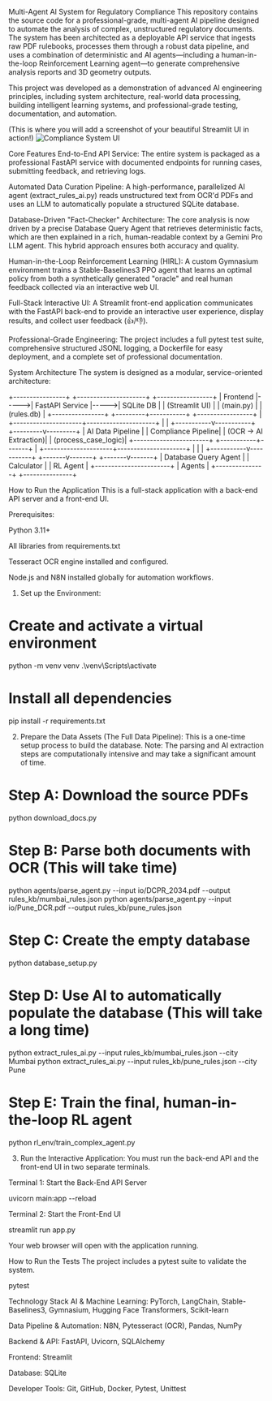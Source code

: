 Multi-Agent AI System for Regulatory Compliance
This repository contains the source code for a professional-grade, multi-agent AI pipeline designed to automate the analysis of complex, unstructured regulatory documents. The system has been architected as a deployable API service that ingests raw PDF rulebooks, processes them through a robust data pipeline, and uses a combination of deterministic and AI agents—including a human-in-the-loop Reinforcement Learning agent—to generate comprehensive analysis reports and 3D geometry outputs.

This project was developed as a demonstration of advanced AI engineering principles, including system architecture, real-world data processing, building intelligent learning systems, and professional-grade testing, documentation, and automation.

(This is where you will add a screenshot of your beautiful Streamlit UI in action!)
![Compliance System UI](path/to/your/screenshot.png)

Core Features
End-to-End API Service: The entire system is packaged as a professional FastAPI service with documented endpoints for running cases, submitting feedback, and retrieving logs.

Automated Data Curation Pipeline: A high-performance, parallelized AI agent (extract_rules_ai.py) reads unstructured text from OCR'd PDFs and uses an LLM to automatically populate a structured SQLite database.

Database-Driven "Fact-Checker" Architecture: The core analysis is now driven by a precise Database Query Agent that retrieves deterministic facts, which are then explained in a rich, human-readable context by a Gemini Pro LLM agent. This hybrid approach ensures both accuracy and quality.

Human-in-the-Loop Reinforcement Learning (HIRL): A custom Gymnasium environment trains a Stable-Baselines3 PPO agent that learns an optimal policy from both a synthetically generated "oracle" and real human feedback collected via an interactive web UI.

Full-Stack Interactive UI: A Streamlit front-end application communicates with the FastAPI back-end to provide an interactive user experience, display results, and collect user feedback (👍/👎).

Professional-Grade Engineering: The project includes a full pytest test suite, comprehensive structured JSONL logging, a Dockerfile for easy deployment, and a complete set of professional documentation.

System Architecture
The system is designed as a modular, service-oriented architecture:

+----------------+      +---------------------+      +-----------------+
|   Frontend     |----->|   FastAPI Service   |----->|   SQLite DB     |
| (Streamlit UI) |      |      (main.py)      |      |   (rules.db)    |
+----------------+      +---------+-----------+      +-----------------+
                                  |
            +---------------------+---------------------+
            |                                           |
+-----------v-----------+                     +---------v---------+
|    AI Data Pipeline   |                     |  Compliance Pipeline|
| (OCR -> AI Extraction)|                     |  (process_case_logic)|
+-----------------------+                     +-----------+-------+
                                                          |
            +---------------------+---------------------+
            |                     |                     |
+-----------v-----------+ +-------v-------+     +-------v-------+
| Database Query Agent  | | Calculator    |     |    RL Agent     |
+-----------------------+ | Agents        |     +---------------+
                          +---------------+

How to Run the Application
This is a full-stack application with a back-end API server and a front-end UI.

Prerequisites:

Python 3.11+

All libraries from requirements.txt

Tesseract OCR engine installed and configured.

Node.js and N8N installed globally for automation workflows.

1. Set up the Environment:

# Create and activate a virtual environment
python -m venv venv
.\venv\Scripts\activate

# Install all dependencies
pip install -r requirements.txt

2. Prepare the Data Assets (The Full Data Pipeline):
This is a one-time setup process to build the database. Note: The parsing and AI extraction steps are computationally intensive and may take a significant amount of time.

# Step A: Download the source PDFs
python download_docs.py

# Step B: Parse both documents with OCR (This will take time)
python agents/parse_agent.py --input io/DCPR_2034.pdf --output rules_kb/mumbai_rules.json
python agents/parse_agent.py --input io/Pune_DCR.pdf --output rules_kb/pune_rules.json

# Step C: Create the empty database
python database_setup.py

# Step D: Use AI to automatically populate the database (This will take a long time)
python extract_rules_ai.py --input rules_kb/mumbai_rules.json --city Mumbai
python extract_rules_ai.py --input rules_kb/pune_rules.json --city Pune

# Step E: Train the final, human-in-the-loop RL agent
python rl_env/train_complex_agent.py

3. Run the Interactive Application:
You must run the back-end API and the front-end UI in two separate terminals.

Terminal 1: Start the Back-End API Server

uvicorn main:app --reload

Terminal 2: Start the Front-End UI

streamlit run app.py

Your web browser will open with the application running.

How to Run the Tests
The project includes a pytest suite to validate the system.

pytest



Technology Stack
AI & Machine Learning: PyTorch, LangChain, Stable-Baselines3, Gymnasium, Hugging Face Transformers, Scikit-learn

Data Pipeline & Automation: N8N, Pytesseract (OCR), Pandas, NumPy

Backend & API: FastAPI, Uvicorn, SQLAlchemy

Frontend: Streamlit

Database: SQLite

Developer Tools: Git, GitHub, Docker, Pytest, Unittest